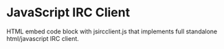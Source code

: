 # JavaScript IRC Client

HTML embed code block with jsircclient.js that implements full standalone html/javascript IRC client.
